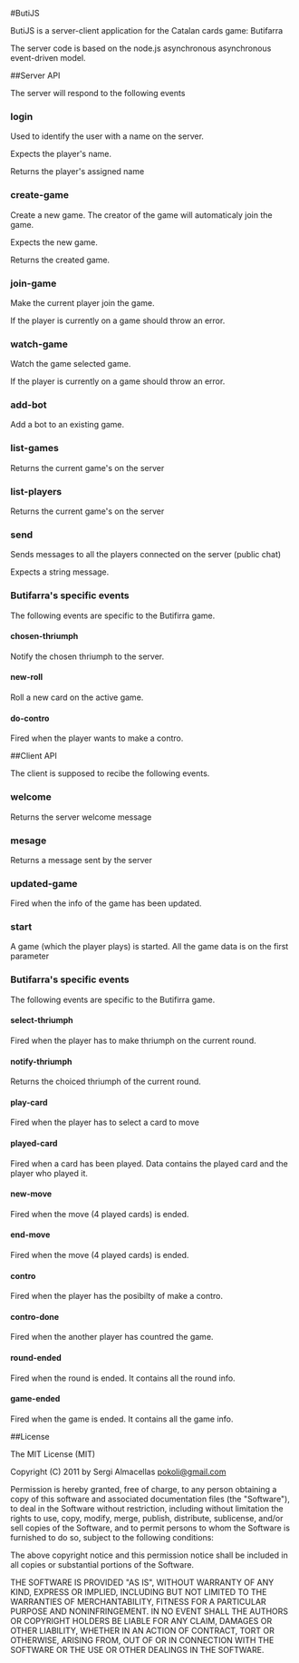 #ButiJS

ButiJS is a server-client application for the Catalan cards game: Butifarra

The server code is based on the node.js asynchronous asynchronous event-driven model.
 

##Server API

The server will respond to the following events

### login

Used to identify the user with a name on the server. 

Expects the player's name. 

Returns the player's assigned name

### create-game

Create a new game. The creator of the game will automaticaly join the game.

Expects the new game. 

Returns the created game. 

### join-game

Make the current player join the game. 

If the player is currently on a game should throw an error. 

### watch-game

Watch the game selected game.

If the player is currently on a game should throw an error.

### add-bot

Add a bot to an existing game.

### list-games

Returns the current game's on the server

### list-players

Returns the current game's on the server

### send

Sends messages to all the players connected on the server (public chat)

Expects a string message.

### Butifarra's specific events

The following events are specific to the Butifirra game. 

#### chosen-thriumph

Notify the chosen thriumph to the server.

#### new-roll

Roll a new card on the active game.

#### do-contro

Fired when the player wants to make a contro.


##Client API

The client is supposed to recibe the following events. 


### welcome

Returns the server welcome message

### mesage

Returns a message sent by the server

### updated-game

Fired when the info of the game has been updated. 

### start

A game (which the player plays) is started. All the game data is on the first parameter

### Butifarra's specific events

The following events are specific to the Butifirra game. 

#### select-thriumph

Fired when the player has to make thriumph on the current round.

#### notify-thriumph

Returns the choiced thriumph of the current round. 


#### play-card

Fired when the player has to select a card to move

#### played-card

Fired when a card has been played. Data contains the played card and the player who played it.

#### new-move

Fired when the move (4 played cards) is ended. 

#### end-move

Fired when the move (4 played cards) is ended. 

#### contro

Fired when the player has the posibilty of make a contro.

#### contro-done

Fired when the another player has countred the game.

#### round-ended

Fired when the round is ended. It contains all the round info.

#### game-ended

Fired when the game is ended. It contains all the game info.





##License

The MIT License (MIT)

Copyright (C) 2011 by Sergi Almacellas <pokoli@gmail.com>

Permission is hereby granted, free of charge, to any person obtaining a copy
of this software and associated documentation files (the "Software"), to deal
in the Software without restriction, including without limitation the rights
to use, copy, modify, merge, publish, distribute, sublicense, and/or sell
copies of the Software, and to permit persons to whom the Software is
furnished to do so, subject to the following conditions:

The above copyright notice and this permission notice shall be included in
all copies or substantial portions of the Software.

THE SOFTWARE IS PROVIDED "AS IS", WITHOUT WARRANTY OF ANY KIND, EXPRESS OR
IMPLIED, INCLUDING BUT NOT LIMITED TO THE WARRANTIES OF MERCHANTABILITY,
FITNESS FOR A PARTICULAR PURPOSE AND NONINFRINGEMENT. IN NO EVENT SHALL THE
AUTHORS OR COPYRIGHT HOLDERS BE LIABLE FOR ANY CLAIM, DAMAGES OR OTHER
LIABILITY, WHETHER IN AN ACTION OF CONTRACT, TORT OR OTHERWISE, ARISING FROM,
OUT OF OR IN CONNECTION WITH THE SOFTWARE OR THE USE OR OTHER DEALINGS IN
THE SOFTWARE.
